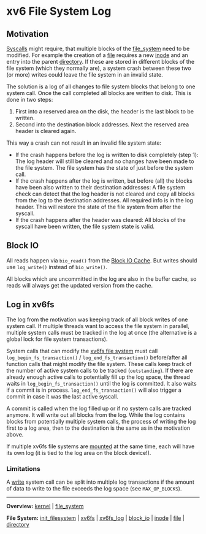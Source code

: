 # xv6 File System Log

## Motivation

[Syscalls](../syscalls/syscalls.md) might require, that multiple blocks of the [file_system](file_system.md) need to be modified. For example the creation of a [file](file.md) requires a new [inode](inode.md) and an entry into the parent [directory](directory.md). If these are stored in different blocks of the file system (which they normally are), a system crash between these two (or more) writes could leave the file system in an invalid state.

The solution is a log of all changes to file system blocks that belong to one system call. Once the call completed all blocks are written to disk. This is done in two steps: 
1. First into a reserved area on the disk, the header is the last block to be written.
2. Second into the destination block addresses. 
Next the reserved area header is cleared again.

This way a crash can not result in an invalid file system state:
- If the crash happens before the log is written to disk completely (step 1): The log header will still be cleared and no changes have been made to the file system. The file system has the state of just before the system call.
- If the crash happens after the log is written, but before (all) the blocks have been also written to their destination addresses: A file system check can detect that the log header is not cleared and copy all blocks from the log to the destination addresses. All required info is in the log header. This will restore the state of the file system from after the syscall.
- If the crash happens after the header was cleared: All blocks of the syscall have been written, the file system state is valid.


## Block IO

All reads happen via `bio_read()` from the [Block IO Cache](block_io.md). But writes should use `log_write()` instead of `bio_write()`.

All blocks which are uncommitted in the log are also in the buffer cache, so reads will always get the updated version from the cache.


## Log in xv6fs

The log from the motivation was keeping track of all block writes of one system call. If multiple threads want to access the file system in parallel, multiple system calls must be tracked in the log at once (the alternative is a global lock for file system transactions).

System calls that can modify the [xv6fs file system](xv6fs.md) must call `log_begin_fs_transaction()` / `log_end_fs_transaction()` before/after all function calls that might modify the file system. These calls keep track of the number of active system calls to be tracked (`outstanding`). If there are already enough active calls to potentially fill up the log space, the thread waits in `log_begin_fs_transaction()` until the log is committed. It also waits if a commit is in process. `log_end_fs_transaction()` will also trigger a commit in case it was the last active syscall.

A commit is called when the log filled up or if no system calls are tracked anymore. It will write out all blocks from the log. While the log contains blocks from potentially multiple system calls, the process of writing the log first to a log area, then to the destination is the same as in the motivation above.

If multiple xv6fs file systems are [mounted](../syscalls/mount.md) at the same time, each will have its own log (it is tied to the log area on the block device!).


### Limitations

A [write](../syscalls/write.md) system call can be split into multiple log transactions if the amount of data to write to the file exceeds the log space (see `MAX_OP_BLOCKS`).


---
**Overview:** [kernel](kernel.md) | [file_system](file_system.md)

**File System:** [init_filesystem](init_filesystem.md) | [xv6fs](xv6fs.md) | [xv6fs_log](xv6fs_log.md) | [block_io](block_io.md) | [inode](inode.md) | [file](file.md) | [directory](directory.md)

